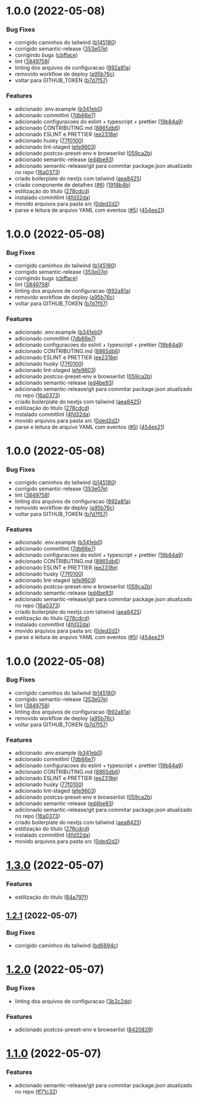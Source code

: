 # 1.0.0 (2022-05-08)


### Bug Fixes

* corrigido caminhos do tailwind ([b145180](https://github.com/1mamute/gigs/commit/b145180f47dd59a3ff5e3e8a5cf6aaa6bf92c910))
* corrigido semantic-release ([353e07e](https://github.com/1mamute/gigs/commit/353e07ec3f3f3b5eef831ba51665b160b295ffdb))
* corrigindo bugs ([cbfface](https://github.com/1mamute/gigs/commit/cbfface601ade2b9f2c41008f82a12e5a43436d6))
* lint ([3849758](https://github.com/1mamute/gigs/commit/3849758c0b2e2a538f896f51cb5c8a39524b57d2))
* linting dos arquivos de configuracao ([892a81a](https://github.com/1mamute/gigs/commit/892a81a0a81126415b784334c22c69915926444a))
* removido workflow de deploy ([a95b76c](https://github.com/1mamute/gigs/commit/a95b76c99fe01b04aa6bcb00930337ca0d4308cb))
* voltar para GITHUB_TOKEN ([b7d7f57](https://github.com/1mamute/gigs/commit/b7d7f57171cd4f13e7084c89cb9274a3467114ce))


### Features

* adicionado .env.example ([b341eb0](https://github.com/1mamute/gigs/commit/b341eb094ddb1c42b13480927aed093fe119de7d))
* adicionado commitlint ([7db66e7](https://github.com/1mamute/gigs/commit/7db66e75e5850524b7500cf197e3d6ccc302492f))
* adicionado configuracoes do eslint + typescript + prettier ([19b84a9](https://github.com/1mamute/gigs/commit/19b84a9db63938afb4f0f5bec714fdcab4fee581))
* adicionado CONTRIBUTING.md ([8865db6](https://github.com/1mamute/gigs/commit/8865db6c49b70c3b7edf9a3420fa0fb472d6654f))
* adicionado ESLINT e PRETTIER ([ee2318e](https://github.com/1mamute/gigs/commit/ee2318e193efed23f856e7bee73c6fd636c7f6f3))
* adicionado husky ([77f0100](https://github.com/1mamute/gigs/commit/77f01000f8fd28d0819a0eaf8c40e8887465a50c))
* adicionado lint-staged ([efe9603](https://github.com/1mamute/gigs/commit/efe96039b277a732243d38a16343e8a21db3d06a))
* adicionado postcss-preset-env e browserlist ([059ca2b](https://github.com/1mamute/gigs/commit/059ca2b5ca4d8a51cad7cfbc07acc60cde4b50a1))
* adicionado semantic-release ([ed4be93](https://github.com/1mamute/gigs/commit/ed4be933e36661fce08fc297e5a09d48b7c18821))
* adicionado semantic-release/git para commitar package.json atualizado no repo ([16a0373](https://github.com/1mamute/gigs/commit/16a03731d5cdba8613b82084f8c9dfc852f7c619))
* criado boilerplate do nextjs com tailwind ([aea8425](https://github.com/1mamute/gigs/commit/aea84252aa12625522e7ac53405dc9c27c63b883))
* criado componente de detalhes ([#6](https://github.com/1mamute/gigs/issues/6)) ([1918b4b](https://github.com/1mamute/gigs/commit/1918b4bc0fd05e9e3a88ea677b37ce63c4865a1f))
* estilização do titulo ([278cdcd](https://github.com/1mamute/gigs/commit/278cdcd99b0ed3418c9529a8256abe536a0ef113))
* instalado commitlint ([4fd32da](https://github.com/1mamute/gigs/commit/4fd32da9f0d78345bfaad59abe14ea442128467b))
* movido arquivos para pasta src ([0ded2d2](https://github.com/1mamute/gigs/commit/0ded2d27cad7d1ba4e8a8391303e4a1bc4d7e711))
* parse e leitura de arquivo YAML com eventos ([#5](https://github.com/1mamute/gigs/issues/5)) ([454ee21](https://github.com/1mamute/gigs/commit/454ee2103155eaa449f45aa9655b7e834fadb7f0))

# 1.0.0 (2022-05-08)


### Bug Fixes

* corrigido caminhos do tailwind ([b145180](https://github.com/1mamute/gigs/commit/b145180f47dd59a3ff5e3e8a5cf6aaa6bf92c910))
* corrigido semantic-release ([353e07e](https://github.com/1mamute/gigs/commit/353e07ec3f3f3b5eef831ba51665b160b295ffdb))
* corrigindo bugs ([cbfface](https://github.com/1mamute/gigs/commit/cbfface601ade2b9f2c41008f82a12e5a43436d6))
* lint ([3849758](https://github.com/1mamute/gigs/commit/3849758c0b2e2a538f896f51cb5c8a39524b57d2))
* linting dos arquivos de configuracao ([892a81a](https://github.com/1mamute/gigs/commit/892a81a0a81126415b784334c22c69915926444a))
* removido workflow de deploy ([a95b76c](https://github.com/1mamute/gigs/commit/a95b76c99fe01b04aa6bcb00930337ca0d4308cb))
* voltar para GITHUB_TOKEN ([b7d7f57](https://github.com/1mamute/gigs/commit/b7d7f57171cd4f13e7084c89cb9274a3467114ce))


### Features

* adicionado .env.example ([b341eb0](https://github.com/1mamute/gigs/commit/b341eb094ddb1c42b13480927aed093fe119de7d))
* adicionado commitlint ([7db66e7](https://github.com/1mamute/gigs/commit/7db66e75e5850524b7500cf197e3d6ccc302492f))
* adicionado configuracoes do eslint + typescript + prettier ([19b84a9](https://github.com/1mamute/gigs/commit/19b84a9db63938afb4f0f5bec714fdcab4fee581))
* adicionado CONTRIBUTING.md ([8865db6](https://github.com/1mamute/gigs/commit/8865db6c49b70c3b7edf9a3420fa0fb472d6654f))
* adicionado ESLINT e PRETTIER ([ee2318e](https://github.com/1mamute/gigs/commit/ee2318e193efed23f856e7bee73c6fd636c7f6f3))
* adicionado husky ([77f0100](https://github.com/1mamute/gigs/commit/77f01000f8fd28d0819a0eaf8c40e8887465a50c))
* adicionado lint-staged ([efe9603](https://github.com/1mamute/gigs/commit/efe96039b277a732243d38a16343e8a21db3d06a))
* adicionado postcss-preset-env e browserlist ([059ca2b](https://github.com/1mamute/gigs/commit/059ca2b5ca4d8a51cad7cfbc07acc60cde4b50a1))
* adicionado semantic-release ([ed4be93](https://github.com/1mamute/gigs/commit/ed4be933e36661fce08fc297e5a09d48b7c18821))
* adicionado semantic-release/git para commitar package.json atualizado no repo ([16a0373](https://github.com/1mamute/gigs/commit/16a03731d5cdba8613b82084f8c9dfc852f7c619))
* criado boilerplate do nextjs com tailwind ([aea8425](https://github.com/1mamute/gigs/commit/aea84252aa12625522e7ac53405dc9c27c63b883))
* estilização do titulo ([278cdcd](https://github.com/1mamute/gigs/commit/278cdcd99b0ed3418c9529a8256abe536a0ef113))
* instalado commitlint ([4fd32da](https://github.com/1mamute/gigs/commit/4fd32da9f0d78345bfaad59abe14ea442128467b))
* movido arquivos para pasta src ([0ded2d2](https://github.com/1mamute/gigs/commit/0ded2d27cad7d1ba4e8a8391303e4a1bc4d7e711))
* parse e leitura de arquivo YAML com eventos ([#5](https://github.com/1mamute/gigs/issues/5)) ([454ee21](https://github.com/1mamute/gigs/commit/454ee2103155eaa449f45aa9655b7e834fadb7f0))

# 1.0.0 (2022-05-08)


### Bug Fixes

* corrigido caminhos do tailwind ([b145180](https://github.com/1mamute/gigs/commit/b145180f47dd59a3ff5e3e8a5cf6aaa6bf92c910))
* corrigido semantic-release ([353e07e](https://github.com/1mamute/gigs/commit/353e07ec3f3f3b5eef831ba51665b160b295ffdb))
* lint ([3849758](https://github.com/1mamute/gigs/commit/3849758c0b2e2a538f896f51cb5c8a39524b57d2))
* linting dos arquivos de configuracao ([892a81a](https://github.com/1mamute/gigs/commit/892a81a0a81126415b784334c22c69915926444a))
* removido workflow de deploy ([a95b76c](https://github.com/1mamute/gigs/commit/a95b76c99fe01b04aa6bcb00930337ca0d4308cb))
* voltar para GITHUB_TOKEN ([b7d7f57](https://github.com/1mamute/gigs/commit/b7d7f57171cd4f13e7084c89cb9274a3467114ce))


### Features

* adicionado .env.example ([b341eb0](https://github.com/1mamute/gigs/commit/b341eb094ddb1c42b13480927aed093fe119de7d))
* adicionado commitlint ([7db66e7](https://github.com/1mamute/gigs/commit/7db66e75e5850524b7500cf197e3d6ccc302492f))
* adicionado configuracoes do eslint + typescript + prettier ([19b84a9](https://github.com/1mamute/gigs/commit/19b84a9db63938afb4f0f5bec714fdcab4fee581))
* adicionado CONTRIBUTING.md ([8865db6](https://github.com/1mamute/gigs/commit/8865db6c49b70c3b7edf9a3420fa0fb472d6654f))
* adicionado ESLINT e PRETTIER ([ee2318e](https://github.com/1mamute/gigs/commit/ee2318e193efed23f856e7bee73c6fd636c7f6f3))
* adicionado husky ([77f0100](https://github.com/1mamute/gigs/commit/77f01000f8fd28d0819a0eaf8c40e8887465a50c))
* adicionado lint-staged ([efe9603](https://github.com/1mamute/gigs/commit/efe96039b277a732243d38a16343e8a21db3d06a))
* adicionado postcss-preset-env e browserlist ([059ca2b](https://github.com/1mamute/gigs/commit/059ca2b5ca4d8a51cad7cfbc07acc60cde4b50a1))
* adicionado semantic-release ([ed4be93](https://github.com/1mamute/gigs/commit/ed4be933e36661fce08fc297e5a09d48b7c18821))
* adicionado semantic-release/git para commitar package.json atualizado no repo ([16a0373](https://github.com/1mamute/gigs/commit/16a03731d5cdba8613b82084f8c9dfc852f7c619))
* criado boilerplate do nextjs com tailwind ([aea8425](https://github.com/1mamute/gigs/commit/aea84252aa12625522e7ac53405dc9c27c63b883))
* estilização do titulo ([278cdcd](https://github.com/1mamute/gigs/commit/278cdcd99b0ed3418c9529a8256abe536a0ef113))
* instalado commitlint ([4fd32da](https://github.com/1mamute/gigs/commit/4fd32da9f0d78345bfaad59abe14ea442128467b))
* movido arquivos para pasta src ([0ded2d2](https://github.com/1mamute/gigs/commit/0ded2d27cad7d1ba4e8a8391303e4a1bc4d7e711))
* parse e leitura de arquivo YAML com eventos ([#5](https://github.com/1mamute/gigs/issues/5)) ([454ee21](https://github.com/1mamute/gigs/commit/454ee2103155eaa449f45aa9655b7e834fadb7f0))

# 1.0.0 (2022-05-08)


### Bug Fixes

* corrigido caminhos do tailwind ([b145180](https://github.com/1mamute/gigs/commit/b145180f47dd59a3ff5e3e8a5cf6aaa6bf92c910))
* corrigido semantic-release ([353e07e](https://github.com/1mamute/gigs/commit/353e07ec3f3f3b5eef831ba51665b160b295ffdb))
* lint ([3849758](https://github.com/1mamute/gigs/commit/3849758c0b2e2a538f896f51cb5c8a39524b57d2))
* linting dos arquivos de configuracao ([892a81a](https://github.com/1mamute/gigs/commit/892a81a0a81126415b784334c22c69915926444a))
* removido workflow de deploy ([a95b76c](https://github.com/1mamute/gigs/commit/a95b76c99fe01b04aa6bcb00930337ca0d4308cb))
* voltar para GITHUB_TOKEN ([b7d7f57](https://github.com/1mamute/gigs/commit/b7d7f57171cd4f13e7084c89cb9274a3467114ce))


### Features

* adicionado .env.example ([b341eb0](https://github.com/1mamute/gigs/commit/b341eb094ddb1c42b13480927aed093fe119de7d))
* adicionado commitlint ([7db66e7](https://github.com/1mamute/gigs/commit/7db66e75e5850524b7500cf197e3d6ccc302492f))
* adicionado configuracoes do eslint + typescript + prettier ([19b84a9](https://github.com/1mamute/gigs/commit/19b84a9db63938afb4f0f5bec714fdcab4fee581))
* adicionado CONTRIBUTING.md ([8865db6](https://github.com/1mamute/gigs/commit/8865db6c49b70c3b7edf9a3420fa0fb472d6654f))
* adicionado ESLINT e PRETTIER ([ee2318e](https://github.com/1mamute/gigs/commit/ee2318e193efed23f856e7bee73c6fd636c7f6f3))
* adicionado husky ([77f0100](https://github.com/1mamute/gigs/commit/77f01000f8fd28d0819a0eaf8c40e8887465a50c))
* adicionado lint-staged ([efe9603](https://github.com/1mamute/gigs/commit/efe96039b277a732243d38a16343e8a21db3d06a))
* adicionado postcss-preset-env e browserlist ([059ca2b](https://github.com/1mamute/gigs/commit/059ca2b5ca4d8a51cad7cfbc07acc60cde4b50a1))
* adicionado semantic-release ([ed4be93](https://github.com/1mamute/gigs/commit/ed4be933e36661fce08fc297e5a09d48b7c18821))
* adicionado semantic-release/git para commitar package.json atualizado no repo ([16a0373](https://github.com/1mamute/gigs/commit/16a03731d5cdba8613b82084f8c9dfc852f7c619))
* criado boilerplate do nextjs com tailwind ([aea8425](https://github.com/1mamute/gigs/commit/aea84252aa12625522e7ac53405dc9c27c63b883))
* estilização do titulo ([278cdcd](https://github.com/1mamute/gigs/commit/278cdcd99b0ed3418c9529a8256abe536a0ef113))
* instalado commitlint ([4fd32da](https://github.com/1mamute/gigs/commit/4fd32da9f0d78345bfaad59abe14ea442128467b))
* movido arquivos para pasta src ([0ded2d2](https://github.com/1mamute/gigs/commit/0ded2d27cad7d1ba4e8a8391303e4a1bc4d7e711))

# [1.3.0](https://github.com/1mamute/gigs/compare/v1.2.1...v1.3.0) (2022-05-07)


### Features

* estilização do titulo ([84a797f](https://github.com/1mamute/gigs/commit/84a797fce8ef0176fc625026e37a6da612844db9))

## [1.2.1](https://github.com/1mamute/gigs/compare/v1.2.0...v1.2.1) (2022-05-07)


### Bug Fixes

* corrigido caminhos do tailwind ([bd6894c](https://github.com/1mamute/gigs/commit/bd6894c36b1ef5c9c1cd8ed1fdb1cf841e5adc4f))

# [1.2.0](https://github.com/1mamute/gigs/compare/v1.1.0...v1.2.0) (2022-05-07)


### Bug Fixes

* linting dos arquivos de configuracao ([3b3c2de](https://github.com/1mamute/gigs/commit/3b3c2def25830d826b39243d5d1ca4c5f33d769d))


### Features

* adicionado postcss-preset-env e browserlist ([8420829](https://github.com/1mamute/gigs/commit/8420829087bb81d2a7d25ace98ca09170312b680))

# [1.1.0](https://github.com/1mamute/gigs/compare/v1.0.0...v1.1.0) (2022-05-07)


### Features

* adicionado semantic-release/git para commitar package.json atualizado no repo ([ff71c32](https://github.com/1mamute/gigs/commit/ff71c32e34211cadc1ca6f18415eae09537dc9ce))
